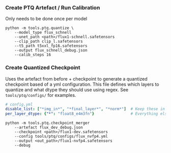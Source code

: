 
### Create PTQ Artefact / Run Calibration 
Only needs to be done once per model
```
python -m tools.ptq.quantize \
    --model_type flux_schnell 
    --unet_path <path>/flux1-schnell.safetensors 
    --clip_path clip_l.safetensors 
    --t5_path t5xxl_fp16.safetensors  
    --output flux_schnell_debug.json 
    --calib_steps 16
```

### Create Quantized Checkpoint
Uses the artefact from before + checkpoint to generate a quantized checkpoint based of a yml configuration. 
This file defines which layers to quantize and what dtype they should use using regex. See `tools/ptq/configs/` for examples.
```yaml
# config.yml
disable_list: ["*img_in*", "*final_layer*", "*norm*"]  # Keep these in BF16
per_layer_dtype: {"*": "float8_e4m3fn"}                # Everything else to FP8
```

```
python -m tools.ptq.checkpoint_merger 
    --artefact flux_dev_debug.json 
    --checkpoint <path>/flux1-dev.safetensors 
    --config tools/ptq/configs/flux_nvfp4.yml 
    --output <out_path>/flux1-nvfp4.safetensors
    --debug
```

